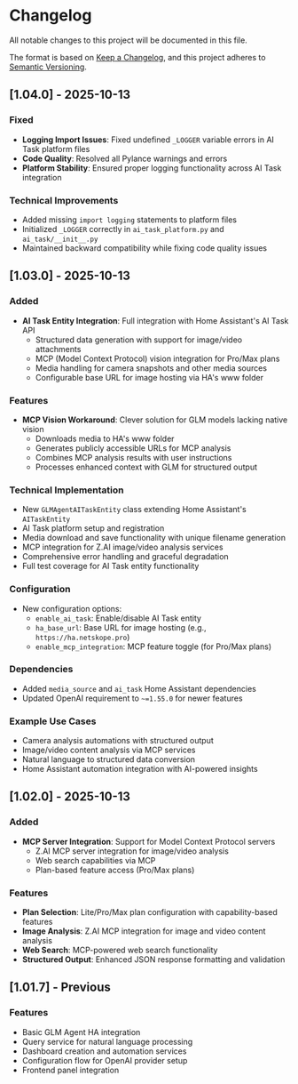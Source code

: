 # Changelog

All notable changes to this project will be documented in this file.

The format is based on [Keep a Changelog](https://keepachangelog.com/en/1.0.0/),
and this project adheres to [Semantic Versioning](https://semver.org/spec/v2.0.0.html).

## [1.04.0] - 2025-10-13

### Fixed
- **Logging Import Issues**: Fixed undefined `_LOGGER` variable errors in AI Task platform files
- **Code Quality**: Resolved all Pylance warnings and errors
- **Platform Stability**: Ensured proper logging functionality across AI Task integration

### Technical Improvements
- Added missing `import logging` statements to platform files
- Initialized `_LOGGER` correctly in `ai_task_platform.py` and `ai_task/__init__.py`
- Maintained backward compatibility while fixing code quality issues

## [1.03.0] - 2025-10-13

### Added
- **AI Task Entity Integration**: Full integration with Home Assistant's AI Task API
  - Structured data generation with support for image/video attachments
  - MCP (Model Context Protocol) vision integration for Pro/Max plans
  - Media handling for camera snapshots and other media sources
  - Configurable base URL for image hosting via HA's www folder

### Features
- **MCP Vision Workaround**: Clever solution for GLM models lacking native vision
  - Downloads media to HA's www folder
  - Generates publicly accessible URLs for MCP analysis
  - Combines MCP analysis results with user instructions
  - Processes enhanced context with GLM for structured output

### Technical Implementation
- New `GLMAgentAITaskEntity` class extending Home Assistant's `AITaskEntity`
- AI Task platform setup and registration
- Media download and save functionality with unique filename generation
- MCP integration for Z.AI image/video analysis services
- Comprehensive error handling and graceful degradation
- Full test coverage for AI Task entity functionality

### Configuration
- New configuration options:
  - `enable_ai_task`: Enable/disable AI Task entity
  - `ha_base_url`: Base URL for image hosting (e.g., `https://ha.netskope.pro`)
  - `enable_mcp_integration`: MCP feature toggle (for Pro/Max plans)

### Dependencies
- Added `media_source` and `ai_task` Home Assistant dependencies
- Updated OpenAI requirement to `~=1.55.0` for newer features

### Example Use Cases
- Camera analysis automations with structured output
- Image/video content analysis via MCP services
- Natural language to structured data conversion
- Home Assistant automation integration with AI-powered insights

## [1.02.0] - 2025-10-13

### Added
- **MCP Server Integration**: Support for Model Context Protocol servers
  - Z.AI MCP server integration for image/video analysis
  - Web search capabilities via MCP
  - Plan-based feature access (Pro/Max plans)

### Features
- **Plan Selection**: Lite/Pro/Max plan configuration with capability-based features
- **Image Analysis**: Z.AI MCP integration for image and video content analysis
- **Web Search**: MCP-powered web search functionality
- **Structured Output**: Enhanced JSON response formatting and validation

## [1.01.7] - Previous

### Features
- Basic GLM Agent HA integration
- Query service for natural language processing
- Dashboard creation and automation services
- Configuration flow for OpenAI provider setup
- Frontend panel integration